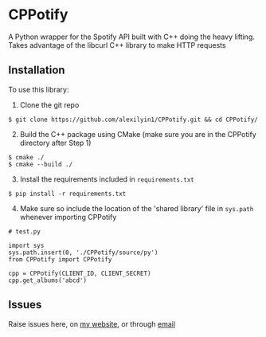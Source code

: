 # CPPotify
A Python wrapper for the Spotify API built with C++ doing the heavy lifting. Takes advantage of the libcurl C++ library to make HTTP requests

## Installation

To use this library:

1. Clone the git repo

```
$ git clone https://github.com/alexilyin1/CPPotify.git && cd CPPotify/
```

2. Build the C++ package using CMake (make sure you are in the CPPotify directory after Step 1)

```
$ cmake ./
$ cmake --build ./
```

3. Install the requirements included in ```requirements.txt```

```
$ pip install -r requirements.txt
```

4. Make sure so include the location of the 'shared library' file in ```sys.path``` whenever importing CPPotify

```
# test.py

import sys
sys.path.insert(0, './CPPotify/source/py')
from CPPotify import CPPotify

cpp = CPPotify(CLIENT_ID, CLIENT_SECRET)
cpp.get_albums('abcd')
```

## Issues

Raise issues here, on [my website](alexilyin.me), or through [email](mailto:alexi20@mailfence.com?subject=CPPotify%20Issues)
